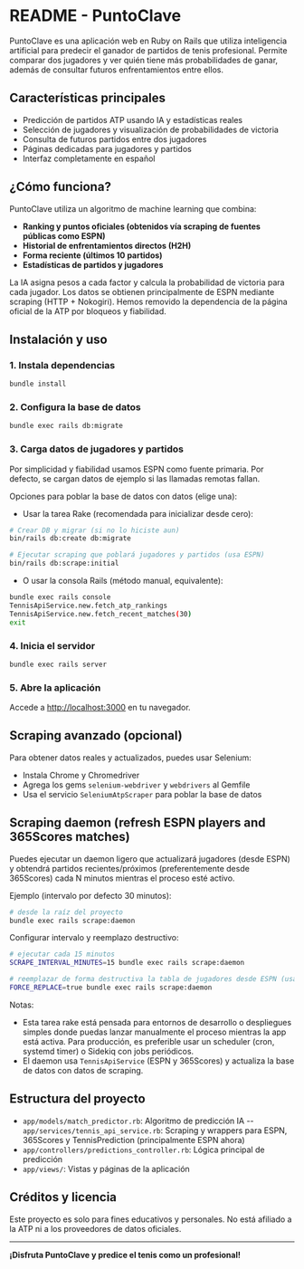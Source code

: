 # README - PuntoClave

PuntoClave es una aplicación web en Ruby on Rails que utiliza inteligencia artificial para predecir el ganador de partidos de tenis profesional. Permite comparar dos jugadores y ver quién tiene más probabilidades de ganar, además de consultar futuros enfrentamientos entre ellos.

## Características principales
- Predicción de partidos ATP usando IA y estadísticas reales
- Selección de jugadores y visualización de probabilidades de victoria
- Consulta de futuros partidos entre dos jugadores
- Páginas dedicadas para jugadores y partidos
- Interfaz completamente en español

## ¿Cómo funciona?
PuntoClave utiliza un algoritmo de machine learning que combina:
- **Ranking y puntos oficiales (obtenidos vía scraping de fuentes públicas como ESPN)**
- **Historial de enfrentamientos directos (H2H)**
- **Forma reciente (últimos 10 partidos)**
- **Estadísticas de partidos y jugadores**

La IA asigna pesos a cada factor y calcula la probabilidad de victoria para cada jugador. Los datos se obtienen principalmente de ESPN mediante scraping (HTTP + Nokogiri). Hemos removido la dependencia de la página oficial de la ATP por bloqueos y fiabilidad.

## Instalación y uso

### 1. Instala dependencias
```bash
bundle install
```

### 2. Configura la base de datos
```bash
bundle exec rails db:migrate
```

### 3. Carga datos de jugadores y partidos
Por simplicidad y fiabilidad usamos ESPN como fuente primaria. Por defecto, se cargan datos de ejemplo si las llamadas remotas fallan.

Opciones para poblar la base de datos con datos (elige una):

- Usar la tarea Rake (recomendada para inicializar desde cero):

```bash
# Crear DB y migrar (si no lo hiciste aun)
bin/rails db:create db:migrate

# Ejecutar scraping que poblará jugadores y partidos (usa ESPN)
bin/rails db:scrape:initial
```

- O usar la consola Rails (método manual, equivalente):

```bash
bundle exec rails console
TennisApiService.new.fetch_atp_rankings
TennisApiService.new.fetch_recent_matches(30)
exit
```

### 4. Inicia el servidor
```bash
bundle exec rails server
```

### 5. Abre la aplicación
Accede a [http://localhost:3000](http://localhost:3000) en tu navegador.

## Scraping avanzado (opcional)
Para obtener datos reales y actualizados, puedes usar Selenium:
- Instala Chrome y Chromedriver
- Agrega los gems `selenium-webdriver` y `webdrivers` al Gemfile
- Usa el servicio `SeleniumAtpScraper` para poblar la base de datos

## Scraping daemon (refresh ESPN players and 365Scores matches)

Puedes ejecutar un daemon ligero que actualizará jugadores (desde ESPN) y obtendrá partidos recientes/próximos (preferentemente desde 365Scores) cada N minutos mientras el proceso esté activo.

Ejemplo (intervalo por defecto 30 minutos):

```bash
# desde la raíz del proyecto
bundle exec rails scrape:daemon
```

Configurar intervalo y reemplazo destructivo:

```bash
# ejecutar cada 15 minutos
SCRAPE_INTERVAL_MINUTES=15 bundle exec rails scrape:daemon

# reemplazar de forma destructiva la tabla de jugadores desde ESPN (usar con precaución)
FORCE_REPLACE=true bundle exec rails scrape:daemon
```

Notas:
- Esta tarea rake está pensada para entornos de desarrollo o despliegues simples donde puedas lanzar manualmente el proceso mientras la app está activa. Para producción, es preferible usar un scheduler (cron, systemd timer) o Sidekiq con jobs periódicos.
- El daemon usa `TennisApiService` (ESPN y 365Scores) y actualiza la base de datos con datos de scraping.

## Estructura del proyecto
- `app/models/match_predictor.rb`: Algoritmo de predicción IA
-- `app/services/tennis_api_service.rb`: Scraping y wrappers para ESPN, 365Scores y TennisPrediction (principalmente ESPN ahora)
- `app/controllers/predictions_controller.rb`: Lógica principal de predicción
- `app/views/`: Vistas y páginas de la aplicación

## Créditos y licencia
Este proyecto es solo para fines educativos y personales. No está afiliado a la ATP ni a los proveedores de datos oficiales.

---

**¡Disfruta PuntoClave y predice el tenis como un profesional!**
